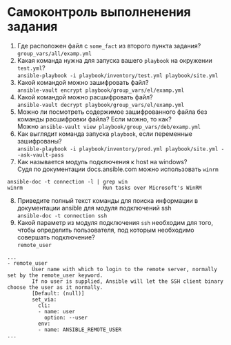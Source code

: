 # Самоконтроль выполненения задания

1. Где расположен файл с `some_fact` из второго пункта задания?  
  `group_vars/all/examp.yml`
2. Какая команда нужна для запуска вашего `playbook` на окружении `test.yml`?  
   `ansible-playbook -i playbook/inventory/test.yml playbook/site.yml`
3. Какой командой можно зашифровать файл?  
  `ansible-vault encrypt playbook/group_vars/el/examp.yml `
4. Какой командой можно расшифровать файл?  
  `ansible-vault decrypt playbook/group_vars/el/examp.yml`
5. Можно ли посмотреть содержимое зашифрованного файла без команды расшифровки файла? Если можно, то как?  
  Можно `ansible-vault view playbook/group_vars/deb/examp.yml`
6. Как выглядит команда запуска `playbook`, если переменные зашифрованы?  
  `ansible-playbook -i playbook/inventory/prod.yml playbook/site.yml --ask-vault-pass`
7. Как называется модуль подключения к host на windows?  
  Судя по документации docs.ansible.com можно использовать `winrm`  
```
ansible-doc -t connection -l | grep win
winrm                          Run tasks over Microsoft's WinRM  
```
8. Приведите полный текст команды для поиска информации в документации ansible для модуля подключений ssh  
  `ansible-doc -t connection ssh`
9. Какой параметр из модуля подключения `ssh` необходим для того, чтобы определить пользователя, под которым необходимо совершать подключение?  
  `remote_user`  
```
...
- remote_user
        User name with which to login to the remote server, normally set by the remote_user keyword.
        If no user is supplied, Ansible will let the SSH client binary choose the user as it normally.
        [Default: (null)]
        set_via:
          cli:
          - name: user
            option: --user
          env:
          - name: ANSIBLE_REMOTE_USER
...
```
